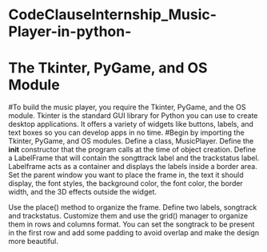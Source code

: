 # CodeClauseInternship_Music-Player-in-python-
 # The Tkinter, PyGame, and OS Module
 #To build the music player, you require the Tkinter, PyGame, and the OS module. Tkinter is the standard GUI library for Python you can use to create desktop applications. It offers a variety of widgets like buttons, labels, and text boxes so you can develop apps in no time. 
 #Begin by importing the Tkinter, PyGame, and OS modules. Define a class, MusicPlayer. Define the __init__ constructor that the program calls at the time of object creation.
 Define a LabelFrame that will contain the songttrack label and the trackstatus label. Labelframe acts as a container and displays the labels inside a border area. Set the parent window you want to place the frame in, the text it should display, the font styles, the background color, the font color, the border width, and the 3D effects outside the widget.

Use the place() method to organize the frame. Define two labels, songtrack and trackstatus. Customize them and use the grid() manager to organize them in rows and columns format. You can set the songtrack to be present in the first row and add some padding to avoid overlap and make the design more beautiful.


